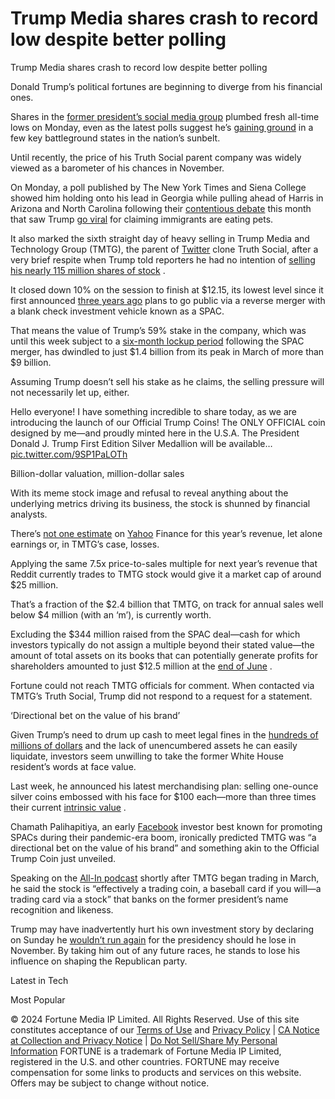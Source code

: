 # Trump Media shares crash to record low despite better polling

Trump Media shares crash to record low despite better polling

Donald Trump’s political fortunes are beginning to diverge from his financial ones.

Shares in the [former president’s social media group](https://fortune.com/2024/09/18/donald-trump-media-truth-social-stock/) plumbed fresh all-time lows on Monday, even as the latest polls suggest he’s [gaining ground](https://www.nytimes.com/2024/09/23/us/politics/times-siena-polls-arizona-georgia-north-carolina.html) in a few key battleground states in the nation’s sunbelt.

Until recently, the price of his Truth Social parent company was widely viewed as a barometer of his chances in November.

On Monday, a poll published by The New York Times and Siena College showed him holding onto his lead in Georgia while pulling ahead of Harris in Arizona and North Carolina following their [contentious debate](https://fortune.com/2024/09/11/trump-harris-debate-substance-business-trade-tariffs-immigration-ceos/) this month that saw Trump [go viral](https://www.newsweek.com/donald-trump-they-are-eating-dogs-remix-song-takes-off-online-1955752) for claiming immigrants are eating pets.

It also marked the sixth straight day of heavy selling in Trump Media and Technology Group (TMTG), the parent of [Twitter](https://fortune.com/company/twitter/) clone Truth Social, after a very brief respite when Trump told reporters he had no intention of [selling his nearly 115 million shares of stock](https://fortune.com/2024/09/13/trump-media-stock-donald-trump-not-selling-djt-stock-lockup-period-truth-social/) .

It closed down 10% on the session to finish at $12.15, its lowest level since it first announced [three years ago](https://fortune.com/2021/10/21/donald-trump-spac-dwac-digital-world-acquisition/) plans to go public via a reverse merger with a blank check investment vehicle known as a SPAC.

That means the value of Trump’s 59% stake in the company, which was until this week subject to a [six-month lockup period](https://fortune.com/2024/03/21/donald-trump-truth-social-spac-social-media-meme-stock-gamestop/?utm_source=search&utm_medium=suggested_search&utm_campaign=search_link_clicks) following the SPAC merger, has dwindled to just $1.4 billion from its peak in March of more than $9 billion.

Assuming Trump doesn’t sell his stake as he claims, the selling pressure will not necessarily let up, either.

Hello everyone! I have something incredible to share today, as we are introducing the launch of our Official Trump Coins! The ONLY OFFICIAL coin designed by me—and proudly minted here in the U.S.A. The President Donald J. Trump First Edition Silver Medallion will be available… [pic.twitter.com/9SP1PaLOTh](https://t.co/9SP1PaLOTh)

Billion-dollar valuation, million-dollar sales

With its meme stock image and refusal to reveal anything about the underlying metrics driving its business, the stock is shunned by financial analysts.

There’s [not one estimate](https://finance.yahoo.com/quote/DJT/analysis/) on [Yahoo](https://fortune.com/company/yahoo/) Finance for this year’s revenue, let alone earnings or, in TMTG’s case, losses.

Applying the same 7.5x price-to-sales multiple for next year’s revenue that Reddit currently trades to TMTG stock would give it a market cap of around $25 million.

That’s a fraction of the $2.4 billion that TMTG, on track for annual sales well below $4 million (with an ‘m’), is currently worth.

Excluding the $344 million raised from the SPAC deal—cash for which investors typically do not assign a multiple beyond their stated value—the amount of total assets on its books that can potentially generate profits for shareholders amounted to just $12.5 million at the [end of June](https://ir.tmtgcorp.com/news-events/press-releases/#b2iLibScrollTo) .

Fortune could not reach TMTG officials for comment. When contacted via TMTG’s Truth Social, Trump did not respond to a request for a statement.

‘Directional bet on the value of his brand’

Given Trump’s need to drum up cash to meet legal fines in the [hundreds of millions of dollars](https://www.nytimes.com/2024/08/21/nyregion/letitia-james-trump-fraud-penalty.html) and the lack of unencumbered assets he can easily liquidate, investors seem unwilling to take the former White House resident’s words at face value.

Last week, he announced his latest merchandising plan: selling one-ounce silver coins embossed with his face for $100 each—more than three times their current [intrinsic value](https://fortune.com/2024/09/23/donald-trump-selling-silver-coins/) .

Chamath Palihapitiya, an early [Facebook](https://fortune.com/company/facebook/) investor best known for promoting SPACs during their pandemic-era boom, ironically predicted TMTG was “a directional bet on the value of his brand” and something akin to the Official Trump Coin just unveiled.

Speaking on the [All-In podcast](https://www.youtube.com/watch?v=4t4YkHSTZbw) shortly after TMTG began trading in March, he said the stock is “effectively a trading coin, a baseball card if you will—a trading card via a stock” that banks on the former president’s name recognition and likeness.

Trump may have inadvertently hurt his own investment story by declaring on Sunday he [wouldn’t run again](https://apnews.com/article/trump-election-2028-da72e8e1b412e85c012343fa70db4640) for the presidency should he lose in November. By taking him out of any future races, he stands to lose his influence on shaping the Republican party.

Latest in Tech

Most Popular

© 2024 Fortune Media IP Limited. All Rights Reserved. Use of this site constitutes acceptance of our [Terms of Use](https://fortune.com/terms-of-use/) and [Privacy Policy](https://fortune.com/privacy-policy/) | [CA Notice at Collection and Privacy Notice](https://fortune.com/california-privacy-policy/#notice) | [Do Not Sell/Share My Personal Information](javascript:Optanon.ToggleInfoDisplay();) FORTUNE is a trademark of Fortune Media IP Limited, registered in the U.S. and other countries. FORTUNE may receive compensation for some links to products and services on this website. Offers may be subject to change without notice.

